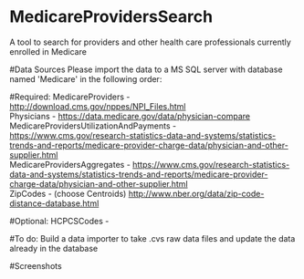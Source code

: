 # MedicareProvidersSearch
A tool to search for providers and other health care professionals currently enrolled in Medicare

#Data Sources
Please import the data to a MS SQL server with database named 'Medicare' in the following order:

#Required:
MedicareProviders - http://download.cms.gov/nppes/NPI_Files.html <br/>
Physicians - https://data.medicare.gov/data/physician-compare <br/>
MedicareProvidersUtilizationAndPayments - https://www.cms.gov/research-statistics-data-and-systems/statistics-trends-and-reports/medicare-provider-charge-data/physician-and-other-supplier.html <br/>
MedicareProvidersAggregates - https://www.cms.gov/research-statistics-data-and-systems/statistics-trends-and-reports/medicare-provider-charge-data/physician-and-other-supplier.html <br/>
ZipCodes - (choose Centroids) http://www.nber.org/data/zip-code-distance-database.html

#Optional:
HCPCSCodes - 

#To do:
Build a data importer to take .cvs raw data files and update the data already in the database

#Screenshots

